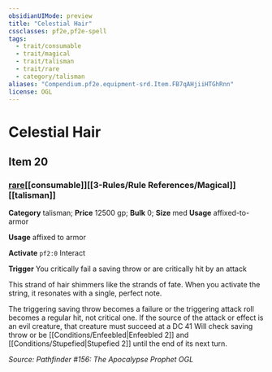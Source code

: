 ```yaml
---
obsidianUIMode: preview
title: "Celestial Hair"
cssclasses: pf2e,pf2e-spell
tags:
  - trait/consumable
  - trait/magical
  - trait/talisman
  - trait/rare
  - category/talisman
aliases: "Compendium.pf2e.equipment-srd.Item.FB7qAHjiiHTGhRnn"
license: OGL
---
```

# Celestial Hair
## Item 20
### [rare](rare.md "Rare Rarity Trait")[[consumable]][[3-Rules/Rule References/Magical]][[talisman]]

**Category** talisman; 
**Price** 12500 gp; 
**Bulk** 0; **Size** med
**Usage** affixed-to-armor

**Usage** affixed to armor

**Activate** `pf2:0` Interact

**Trigger** You critically fail a saving throw or are critically hit by an attack

This strand of hair shimmers like the strands of fate. When you activate the string, it resonates with a single, perfect note.

The triggering saving throw becomes a failure or the triggering attack roll becomes a regular hit, not critical one. If the source of the attack or effect is an evil creature, that creature must succeed at a DC 41 Will check saving throw or be [[Conditions/Enfeebled|Enfeebled 2]] and [[Conditions/Stupefied|Stupefied 2]] until the end of its next turn.

*Source: Pathfinder #156: The Apocalypse Prophet*
*OGL*